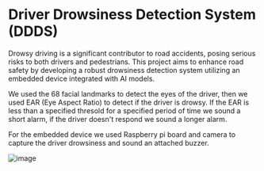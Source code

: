 # Driver Drowsiness Detection System (DDDS) 
Drowsy driving is a significant contributor to road accidents, posing serious risks to both drivers and pedestrians. This project aims to enhance road safety by developing a robust drowsiness detection system utilizing an embedded device integrated with AI models.

We used the 68 facial landmarks to detect the eyes of the driver, then we used EAR (Eye Aspect Ratio) to detect if the driver is drowsy. If the EAR is less than a specified thresold for a specified period of time we sound a short alarm, if the driver doesn't respond we sound a longer alarm.

For the embedded device we used Raspberry pi board and camera to capture the driver drowsiness and sound an attached buzzer.

![image](https://github.com/hafifi29/DDDS/assets/89405591/1f0f3fe6-e22a-4430-aca9-663293ed5218)
